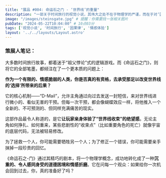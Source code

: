```yaml
---
title: "展品 #004: 命运石之门 - ‘世界线’的重量"
description: "一部关于时间旅行的视觉小说，其伟大之处不在于物理学的严谨，而在于对‘因果’的每一次微小改变所带来的、令人窒息的情感重量的极致描绘。"
image: "/images/steinsgate.jpg" # 提醒：你需要找一张相关图片
pubDate: "2024-05-22T10:04:00" # 10点03分
tags: ['视觉小说', '时间旅行', '因果律', '情感体验']
layout: '../../layouts/Layout.astro'
---
```


### 策展人笔记：

大多数时间旅行故事，都着迷于“祖父悖论”式的逻辑游戏。而《命运石之门》，则将它的全部笔墨，都倾注在了一个更本质的问题上：

**作为一个有限的、情感脆弱的人类，你是否真的有资格，去承受那足以改变世界线的‘选择’所带来的后果？**

它的核心机制——“D-Mail”，允许主角通过向过去发送一封短信，来对世界线进行微小的、看似无害的干预。但每一次干预，都会像蝴蝶效应一样，将他推入一个全新的、不可预测的、但同样充满痛苦的现实。

这部作品最令人称道的，是它**让玩家亲身体验了“世界线收束”的绝望感**。无论主角如何挣扎、如何重来，某些悲剧性的“收束点”（比如重要角色的死亡）就像宇宙的底层代码，无法被轻易修改。

为了拯救一个人，你可能需要牺牲另一个人；为了修正一个错误，你可能需要亲手抹掉一段珍贵的回忆。

《命运石之-门》通过其精巧的剧本，将一个物理学概念，成功地转化成了一种**沉重的、令人感同身受的道德困境和情感折磨**。它在问每一个观众：如果给你一次机会回到过去，你，真的准备好了吗？
